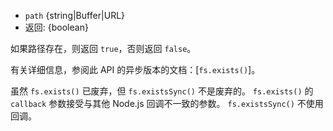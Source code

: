 <!-- YAML
added: v0.1.21
changes:
  - version: v7.6.0
    pr-url: https://github.com/nodejs/node/pull/10739
    description: The `path` parameter can be a WHATWG `URL` object using
                 `file:` protocol. Support is currently still *experimental*.
-->

* `path` {string|Buffer|URL}
* 返回: {boolean}

如果路径存在，则返回 `true`，否则返回 `false`。

有关详细信息，参阅此 API 的异步版本的文档：[`fs.exists()`]。

虽然 `fs.exists()` 已废弃，但 `fs.existsSync()` 不是废弃的。
`fs.exists()` 的 `callback` 参数接受与其他 Node.js 回调不一致的参数。
`fs.existsSync()` 不使用回调。

